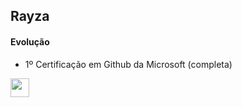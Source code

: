 ## Rayza
#### Evolução
- 1º Certificação em Github da Microsoft (completa)
<img  width = 30px src = "https://cdn-icons-png.flaticon.com/512/3176/3176294.png" />

